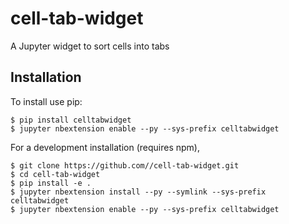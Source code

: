 cell-tab-widget
===============================

A Jupyter widget to sort cells into tabs

Installation
------------

To install use pip:

    $ pip install celltabwidget
    $ jupyter nbextension enable --py --sys-prefix celltabwidget


For a development installation (requires npm),

    $ git clone https://github.com//cell-tab-widget.git
    $ cd cell-tab-widget
    $ pip install -e .
    $ jupyter nbextension install --py --symlink --sys-prefix celltabwidget
    $ jupyter nbextension enable --py --sys-prefix celltabwidget

